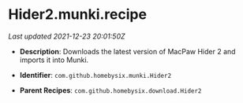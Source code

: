 # Hider2.munki.recipe

_Last updated 2021-12-23 20:01:50Z_

- **Description**: Downloads the latest version of MacPaw Hider 2 and imports it into Munki.

- **Identifier**: `com.github.homebysix.munki.Hider2`

- **Parent Recipes**: `com.github.homebysix.download.Hider2`
